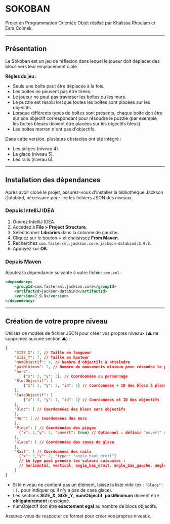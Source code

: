 # SOKOBAN

Projet en Programmation Orientée Objet réalisé par Khalissa Rhoulam et Esra Colmek.

------

## Présentation

Le Sokoban est un jeu de réflexion dans lequel le joueur doit déplacer des blocs vers leur emplacement cible.

**Règles du jeu :**

- Seule une boîte peut être déplacée à la fois.
- Les boîtes ne peuvent pas être tirées.
- Le joueur ne peut pas traverser les boîtes ou les murs.
- Le puzzle est résolu lorsque toutes les boîtes sont placées sur les objectifs.
- Lorsque différents types de boîtes sont présents, chaque boîte doit être sur son objectif correspondant pour résoudre le puzzle (par exemple, les boîtes bleues doivent être placées sur les objectifs bleus).
- Les boîtes marron n'ont pas d'objectifs.

Dans cette version, plusieurs obstacles ont été intégré :

- Les pièges (niveau 4).
- La glace (niveau 5).
- Les rails (niveau 6).

------

## Installation des dépendances

Après avoir cloné le projet, assurez-vous d'installer la bibliothèque Jackson Databind, nécessaire pour lire les fichiers JSON des niveaux.

### Depuis IntelliJ IDEA

1. Ouvrez IntelliJ IDEA.
2. Accédez à **File > Project Structure**.
3. Sélectionnez **Libraries** dans la colonne de gauche.
4. Cliquez sur le bouton **+** et choisissez **From Maven**.
5. Recherchez `com.fasterxml.jackson.core:jackson-databind:2.9.8`.
6. Appuyez sur **OK**.

### Depuis Maven

Ajoutez la dépendance suivante à votre fichier `pom.xml` :

```xml
<dependency>
    <groupId>com.fasterxml.jackson.core</groupId>
    <artifactId>jackson-databind</artifactId>
    <version>2.9.8</version>
</dependency>
```

------

## Création de votre propre niveau

Utilisez ce modèle de fichier JSON pour créer vos propres niveaux (⚠️ ne supprimez aucune section ⚠️) :

```json
{   
    "SIZE_X": 7, // Taille en longueur
    "SIZE_Y": 7, // Taille en hauteur
    "numObjectif": 4, // Nombre d'objectifs à atteindre
    "pasMinimum": 7, // Nombre de mouvements minimum pour résoudre le puzzle
    "hero":
        {"x": 3, "y": 3}, // Coordonnées du personnage
    "BlocObjectif": [
        {"x": 3, "y": 2, "id": 1} // Coordonnées + ID des blocs à placer (l'ID doit correspondre à leur objectif)
    ],
    "CaseObjectif": [
        {"x": 3, "y": 1, "id": 1} // Coordonnées et ID des objectifs
    ],
    "Bloc": [ // Coordonnées des blocs sans objectifs
    ],
    "Mur": [ // Coordonnées des murs
    ],
    "Piege": [ // Coordonnées des pièges
      {"x": 1,"y": 1, "ouvert": true} // Optionnel : définir "ouvert" sur true pour créer un piège déjà ouvert
    ],
    "Glace": [ // Coordonnées des cases de glace
    ],
    "Rail": [ // Coordonnées des rails
      {"x": 3,"y": 2, "type": "angle_haut_droit"}
      // Le type peut prendre les valeurs suivantes :
      // horizontal, vertical, angle_bas_droit, angle_bas_gauche, angle_haut_droit, angle_haut_gauche
    ]
}
```

- Si le niveau ne contient pas un élément, laissé la liste vide (ex : `"Glace": [],` pour indiquer qu'il n'y a pas de case glace).
- Les sections **SIZE_X**, **SIZE_Y**, **numObjectif**, **pasMinimum** doivent être **obligatoirement** renseigné.
- numObjectif doit être **exactement egal** au nombre de blocs objectifs.

Assurez-vous de respecter ce format pour créer vos propres niveaux.